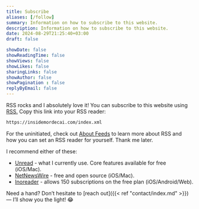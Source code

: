 ```yaml
---
title: Subscribe
aliases: [/follow]
summary: Information on how to subscribe to this website.
description: Information on how to subscribe to this website.
date: 2024-08-29T21:25:40+03:00
draft: false

showDate: false
showReadingTime: false
showViews: false
showLikes: false
sharingLinks: false
showAuthor: false
showPagination : false
replyByEmail: false
---
```


RSS rocks and I absolutely love it! You can subscribe to this website using [RSS.](/index.xml) Copy this link into your RSS reader: 

```txt
https://insidemordecai.com/index.xml
```

For the uninitiated, check out [About Feeds](https://aboutfeeds.com/) to learn more about RSS and how you can set an RSS reader for yourself. Thank me later. 

I recommend either of these:
- [Unread](https://www.goldenhillsoftware.com/unread/) - what I currently use. Core features available for free (iOS/Mac). 
- [NetNewsWire](https://netnewswire.com/) - free and open source (iOS/Mac).
- [Inoreader](https://www.inoreader.com/) - allows 150 subscriptions on the free plan (iOS/Android/Web).

Need a hand? Don’t hesitate to [reach out]({{< ref "contact/index.md" >}}) — I’ll show you the light! 😂
